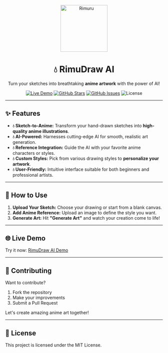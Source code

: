 <p align="center">
  <img src="https://files.catbox.moe/f8tj1b.png" alt="Rimuru" width="150"/>
</p>

<h1 align="center">💧 RimuDraw AI</h1>
<p align="center">Turn your sketches into breathtaking <strong>anime artwork</strong> with the power of AI!</p>

<p align="center">
  <a href="https://rimudraw.vercel.app/"><img src="https://img.shields.io/badge/Live-Demo-blue?style=flat-square&logo=vercel" alt="Live Demo"/></a>
  <a href="https://github.com/ryuhandev/autodraw/stargazers"><img src="https://img.shields.io/github/stars/ryuhandev/autodraw?style=flat-square&logo=github" alt="GitHub Stars"/></a>
  <a href="https://github.com/ryuhandev/autodraw/issues"><img src="https://img.shields.io/github/issues/ryuhandev/autodraw?style=flat-square&logo=github" alt="GitHub Issues"/></a>
  <img src="https://img.shields.io/badge/License-MIT-green?style=flat-square" alt="License"/>
</p>

---

## ✨ Features

- **💧 Sketch-to-Anime:** Transform your hand-drawn sketches into **high-quality anime illustrations**.  
- **💧 AI-Powered:** Harnesses cutting-edge AI for smooth, realistic art generation.  
- **💧 Reference Integration:** Guide the AI with your favorite anime characters or styles.  
- **💧 Custom Styles:** Pick from various drawing styles to **personalize your artwork**.  
- **💧 User-Friendly:** Intuitive interface suitable for both beginners and professional artists.

---

## 🚀 How to Use

1. **Upload Your Sketch:** Choose your drawing or start from a blank canvas.  
2. **Add Anime Reference:** Upload an image to define the style you want.  
3. **Generate Art:** Hit **"Generate Art"** and watch your creation come to life!

---

## 🌐 Live Demo

Try it now: [RimuDraw AI Demo](https://rimudraw.vercel.app/)

---

## 🤝 Contributing

Want to contribute?  

1. Fork the repository  
2. Make your improvements  
3. Submit a Pull Request  

Let's create amazing anime art together!  

---

## 📄 License

This project is licensed under the MIT License.
